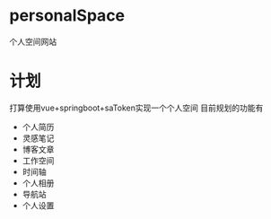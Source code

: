 # personalSpace
个人空间网站

# 计划
打算使用vue+springboot+saToken实现一个个人空间
目前规划的功能有
- 个人简历
- 灵感笔记
- 博客文章
- 工作空间
- 时间轴
- 个人相册
- 导航站
- 个人设置
